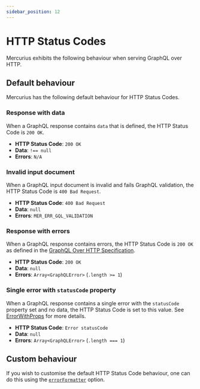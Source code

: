 ```yaml
---
sidebar_position: 12
---
```


# HTTP Status Codes

Mercurius exhibits the following behaviour when serving GraphQL over HTTP.

## Default behaviour

Mercurius has the following default behaviour for HTTP Status Codes.

### Response with data

When a GraphQL response contains `data` that is defined, the HTTP Status Code is `200 OK`.

- **HTTP Status Code**: `200 OK`
- **Data**: `!== null`
- **Errors**: `N/A`

### Invalid input document

When a GraphQL input document is invalid and fails GraphQL validation, the HTTP Status Code is `400 Bad Request`.

- **HTTP Status Code**: `400 Bad Request`
- **Data**: `null`
- **Errors**: `MER_ERR_GQL_VALIDATION`

### Response with errors

When a GraphQL response contains errors, the HTTP Status Code is `200 OK` as defined in the [GraphQL Over HTTP
 Specification](https://github.com/graphql/graphql-over-http/blob/main/spec/GraphQLOverHTTP.md#applicationjson).

- **HTTP Status Code**: `200 OK`
- **Data**: `null`
- **Errors**: `Array<GraphQLError>` (`.length >= 1`)

### Single error with `statusCode` property

When a GraphQL response contains a single error with the `statusCode` property set and no data, the HTTP Status Code is set to this value. See [ErrorWithProps](/docs/next/reference/api#errorwithprops) for more details.

- **HTTP Status Code**: `Error statusCode`
- **Data**: `null`
- **Errors**: `Array<GraphQLError>` (`.length === 1`)

## Custom behaviour

If you wish to customise the default HTTP Status Code behaviour, one can do this using the [`errorFormatter`](/docs/next/reference/api#plugin-options) option.
